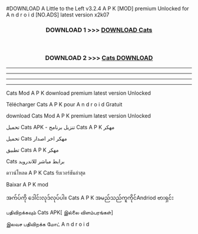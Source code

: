 #DOWNLOAD A Little to the Left v3.2.4 A P K [MOD] premium Unlocked for A n d r o i d [NO.ADS] latest version x2k07 



<div align="center">

<h3>DOWNLOAD 1 >>> <a href="https://downloadmod1.web.app/?judul=Cats ">DOWNLOAD Cats </a></h3><br>

<h3>DOWNLOAD 2 >>> <a href="https://downloadmod1.web.app/?judul=Cats ">Cats  DOWNLOAD </a></h3>

</div>


----------------------------------------------------------

----------------------------------------------------------

----------------------------------------------------------

----------------------------------------------------------


Cats  Mod A P K download premium latest version Unlocked

Télécharger Cats  A P K pour A n d r o i d Gratuit

download Cats  Mod A P K premium latest version Unlocked

تحميل Cats  APK - تنزيل برنامج Cats  A P K مهكر

تحميل Cats  مهكر اخر اصدار

تطبيق Cats  A P K مهكر

Cats  برابط مباشر للاندرويد

ดาวน์โหลด A P K Cats  รับเวอร์ชันล่าสุด

Baixar A P K mod

အက်ပ်ကို ဒေါင်းလုဒ်လုပ်ပါ။ Cats  A P K အမည်သည်ကူကိုင်Andriod ဗားရှင်း

பதிவிறக்கவும் Cats  APK[ இல்லை விளம்பரங்கள்] 
 
இலவச பதிவிறக்க மோட் A n d r o i d



